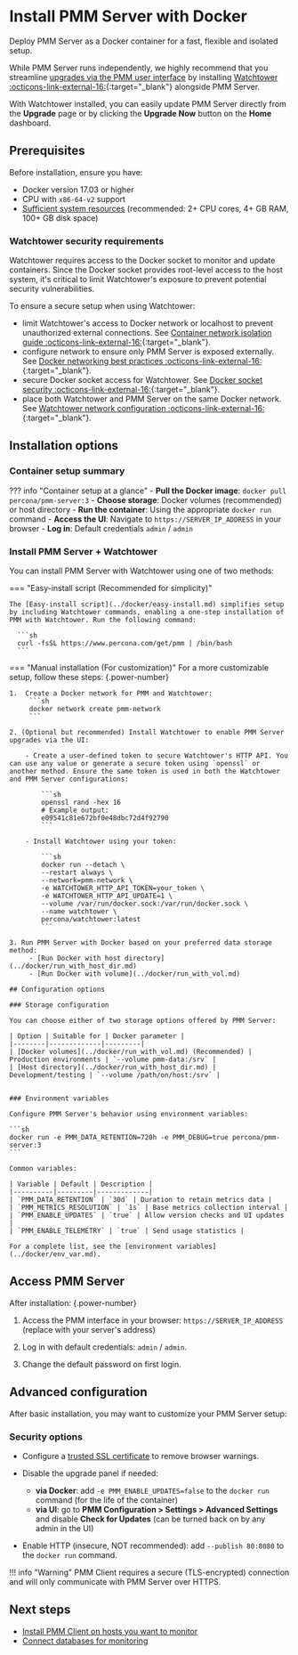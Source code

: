 # Install PMM Server with Docker

Deploy PMM Server as a Docker container for a fast, flexible and isolated setup. 

While PMM Server runs independently, we highly recommend that you streamline [upgrades via the PMM user interface](../../../../pmm-upgrade/ui_upgrade.md) by installing [Watchtower :octicons-link-external-16:](https://containrrr.dev/watchtower/){:target="_blank"} alongside PMM Server. 

With Watchtower installed, you can easily update PMM Server directly from the **Upgrade** page or by clicking the **Upgrade Now** button on the **Home** dashboard.

## Prerequisites
Before installation, ensure you have:

- Docker version 17.03 or higher
- CPU with `x86-64-v2` support
- [Sufficient system resources](../../../plan-pmm-installation/hardware_and_system.md) (recommended: 2+ CPU cores, 4+ GB RAM, 100+ GB disk space)

### Watchtower security requirements

Watchtower requires access to the Docker socket to monitor and update containers. Since the Docker socket provides root-level access to the host system, it's critical to limit Watchtower's exposure to prevent potential security vulnerabilities.

To ensure a secure setup when using Watchtower:
 
 - limit Watchtower's access to Docker network or localhost to prevent unauthorized external connections. See [Container network isolation guide :octicons-link-external-16:](https://docs.docker.com/network/drivers/bridge/#use-user-defined-bridge-networks){:target="_blank"}.
 - configure network to ensure only PMM Server is exposed externally. See [Docker networking best practices :octicons-link-external-16:](https://docs.docker.com/network/bridge/#manage-a-user-defined-bridge){:target="_blank"}.
 - secure Docker socket access for Watchtower. See [Docker socket security :octicons-link-external-16:](https://docs.docker.com/engine/security/security/#docker-daemon-attack-surface){:target="_blank"}.
 - place both Watchtower and PMM Server on the same Docker network. See [Watchtower network configuration :octicons-link-external-16:](https://containrrr.dev/watchtower/usage-overview/#docker_host){:target="_blank"}.

## Installation options

### Container setup summary

??? info "Container setup at a glance"
    - **Pull the Docker image**: `docker pull percona/pmm-server:3`
    - **Choose storage**: Docker volumes (recommended) or host directory
    - **Run the container**: Using the appropriate `docker run` command
    - **Access the UI**: Navigate to `https://SERVER_IP_ADDRESS` in your browser
    - **Log in**: Default credentials `admin` / `admin`

### Install PMM Server + Watchtower

You can install PMM Server with Watchtower using one of two methods:


=== "Easy-install script (Recommended for simplicity)"

    The [Easy-install script](../docker/easy-install.md) simplifies setup by including Watchtower commands, enabling a one-step installation of PMM with Watchtower. Run the following command:

      ```sh
      curl -fsSL https://www.percona.com/get/pmm | /bin/bash
      ```

=== "Manual installation (For customization)"
    For a more customizable setup, follow these steps:
    {.power-number}
    
    1.  Create a Docker network for PMM and Watchtower:
         ```sh
         docker network create pmm-network
         ``` 

    2. (Optional but recommended) Install Watchtower to enable PMM Server upgrades via the UI:

        - Create a user-defined token to secure Watchtower's HTTP API. You can use any value or generate a secure token using `openssl` or another method. Ensure the same token is used in both the Watchtower and PMM Server configurations:

            ```sh   
            openssl rand -hex 16
            # Example output:
            e09541c81e672bf0e48dbc72d4f92790
            ```
        
        - Install Watchtower using your token: 

            ```sh  
            docker run --detach \
            --restart always \
            --network=pmm-network \
            -e WATCHTOWER_HTTP_API_TOKEN=your_token \
            -e WATCHTOWER_HTTP_API_UPDATE=1 \
            --volume /var/run/docker.sock:/var/run/docker.sock \
            --name watchtower \
            percona/watchtower:latest
            ```

    3. Run PMM Server with Docker based on your preferred data storage method:
         - [Run Docker with host directory](../docker/run_with_host_dir.md)
         - [Run Docker with volume](../docker/run_with_vol.md)

    ## Configuration options

    ### Storage configuration

    You can choose either of two storage options offered by PMM Server:

    | Option | Suitable for | Docker parameter |
    |--------|-------------|---------|
    | [Docker volumes](../docker/run_with_vol.md) (Recommended) | Production environments | `--volume pmm-data:/srv` |
    | [Host directory](../docker/run_with_host_dir.md) | Development/testing | `--volume /path/on/host:/srv` |


    ### Environment variables

    Configure PMM Server's behavior using environment variables:

    ```sh
    docker run -e PMM_DATA_RETENTION=720h -e PMM_DEBUG=true percona/pmm-server:3
    ```

    Common variables:

    | Variable | Default | Description |
    |----------|---------|-------------|
    | `PMM_DATA_RETENTION` | `30d` | Duration to retain metrics data |
    | `PMM_METRICS_RESOLUTION` | `1s` | Base metrics collection interval |
    | `PMM_ENABLE_UPDATES` | `true` | Allow version checks and UI updates |
    | `PMM_ENABLE_TELEMETRY` | `true` | Send usage statistics |

    For a complete list, see the [environment variables](../docker/env_var.md).

## Access PMM Server

After installation:
{.power-number}

1. Access the PMM interface in your browser: `https://SERVER_IP_ADDRESS` (replace with your server's address)

2. Log in with default credentials: `admin` / `admin`. 

3. Change the default password on first login.

## Advanced configuration
After basic installation, you may want to customize your PMM Server setup:

### Security options
- Configure a [trusted SSL certificate](../../../../admin/security/ssl_encryption.md) to remove browser warnings.
- Disable the upgrade panel if needed:

    - **via Docker**:  add `-e PMM_ENABLE_UPDATES=false` to the `docker run` command (for the life of the container)
    - **via UI**: go to **PMM Configuration > Settings > Advanced Settings** and disable **Check for Updates** (can be turned back on by any admin in the UI)

- Enable HTTP (insecure, NOT recommended): add `--publish 80:8080` to the `docker run` command.

!!! info "Warning"
    PMM Client requires a secure (TLS-encrypted) connection and will only communicate with PMM Server over HTTPS.

## Next steps
- [Install PMM Client on hosts you want to monitor](../../../install-pmm-client/index.md)
- [Connect databases for monitoring](../../../install-pmm-client/connect-database/index.md)